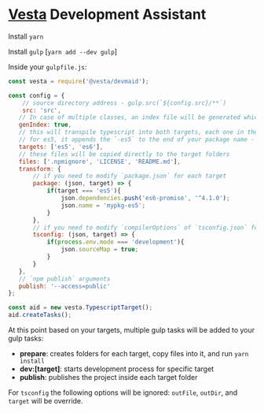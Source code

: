 # [Vesta](http://vestarayanafzar.com) Development Assistant
 
Install `yarn`

Install `gulp` [`yarn add --dev gulp`]

Inside your `gulpfile.js`:

```javascript
const vesta = require('@vesta/devmaid');

const config = {
    // source directory address - gulp.src(`${config.src}/**`)
    src: 'src',
   // In case of multiple classes, an index file will be generated which exports all exports
   genIndex: true,
   // this will transpile typescript into both targets, each one in their own directory
   // for es5, it appends the `-es5` to the end of your package name - Only if you have more than one target 
   targets: ['es5', 'es6'],
   // these files will be copied directly to the target folders
   files: ['.npmignore', 'LICENSE', 'README.md'],
   transform: {
       // if you need to modify `package.json` for each target 
       package: (json, target) => {
           if(target === 'es5'){
               json.dependencies.push('es6-promise', '^4.1.0');
               json.name = 'mypkg-es5';
           }
       },
       // if you need to modify `compilerOptions` of `tsconfig.json` for each target
       tsconfig: (json, target) => {
           if(process.env.mode === 'development'){
               json.sourceMap = true;
           }
       }
   },
   // `npm publish` arguments
   publish: '--access=public'
};

const aid = new vesta.TypescriptTarget();
aid.createTasks();
```

At this point based on your targets, multiple gulp tasks will be added to your gulp tasks:
   * **prepare**: creates folders for each target, copy files into it, and run `yarn install`
   * **dev:[target]**: starts development process for specific target
   * **publish**: publishes the project inside each target folder
   
For `tsconfig` the following options will be ignored: `outFile`, `outDir`,
and `target` will be override.